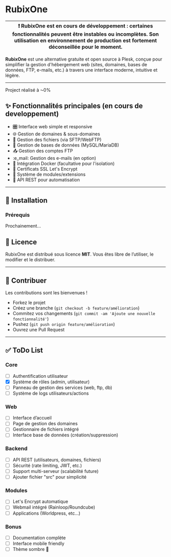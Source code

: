 # RubixOne

| :exclamation: RubixOne est en cours de développement : certaines fonctionnalités peuvent être instables ou incomplètes. Son utilisation en environnement de production est fortement déconseillée pour le moment. |
| ----------------------------------------------------------------------------------------------------------------------------------------------------------------------------------------------------------------- |

**RubixOne** est une alternative gratuite et open source à Plesk, conçue pour simplifier la gestion d'hébergement web (sites, domaines, bases de données, FTP, e-mails, etc.) à travers une interface moderne, intuitive et légère.

---

Project réalisé à ⁓0%

## :sparkles: Fonctionnalités principales (en cours de developpement)

- :control_knobs: Interface web simple et responsive
- :globe_with_meridians: Gestion de domaines & sous-domaines
- :file_folder: Gestion des fichiers (via SFTP/WebFTP)
- :dolphin: Gestion de bases de données (MySQL/MariaDB)
- :outbox_tray: Gestion des comptes FTP
- :e_mail: Gestion des e-mails (en option)
- :whale: Intégration Docker (facultative pour l'isolation)
- :closed_lock_with_key: Certificats SSL Let's Encrypt
- :jigsaw: Système de modules/extensions
- :arrows_counterclockwise: API REST pour automatisation

---

## :rocket: Installation

### Prérequis

Prochainement...

## :page_facing_up: Licence

RubixOne est distribué sous licence **MIT**. Vous êtes libre de l’utiliser, le modifier et le distribuer.

---

## :handshake: Contribuer

Les contributions sont les bienvenues !

- Forkez le projet
- Créez une branche (`git checkout -b feature/amélioration`)
- Commitez vos changements (`git commit -am 'Ajoute une nouvelle fonctionnalité'`)
- Pushez (`git push origin feature/amélioration`)
- Ouvrez une Pull Request

---

## :white_check_mark: ToDo List

### Core

- [ ] Authentification utilisateur
- [x] Système de rôles (admin, utilisateur)
- [ ] Panneau de gestion des services (web, ftp, db)
- [ ] Système de logs utilisateurs/actions

### Web

- [ ] Interface d’accueil
- [ ] Page de gestion des domaines
- [ ] Gestionnaire de fichiers intégré
- [ ] Interface base de données (création/suppression)

### Backend

- [ ] API REST (utilisateurs, domaines, fichiers)
- [ ] Sécurité (rate limiting, JWT, etc.)
- [ ] Support multi-serveur (scalabilité future)
- [ ] Ajouter fichier "src" pour simplicité

### Modules

- [ ] Let's Encrypt automatique
- [ ] Webmail intégré (Rainloop/Roundcube)
- [ ] Applications (Worldpress, etc...)

### Bonus

- [ ] Documentation complète
- [ ] Interface mobile friendly
- [ ] Thème sombre :crescent_moon:
